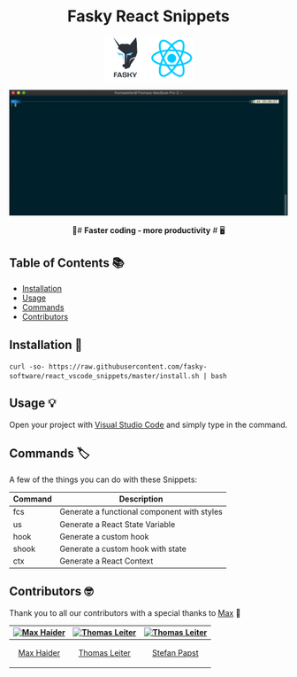 <h1 align="center"> Fasky React Snippets </h1>

<p align="center">
    <img alt="GitPoint" title="GitPoint" src="https://raw.githubusercontent.com/fasky-software/react_vscode_snippets/master/assets/fasky.png" width="80">
        <img alt="GitPoint" title="GitPoint" src="https://raw.githubusercontent.com/fasky-software/react_vscode_snippets/master/assets/react.png" width="80">
</p>

<p align="center">
    <img alt="showcase" src="https://raw.githubusercontent.com/fasky-software/react_vscode_snippets/master/assets/recording.gif" width="700">
</p>

<div align="center">
  🚀# <strong>Faster coding - more productivity</strong> # 🖥
</div>
<div align="center">
</div>

<!-- START doctoc generated TOC please keep comment here to allow auto update -->
<!-- DON'T EDIT THIS SECTION, INSTEAD RE-RUN doctoc TO UPDATE -->

## Table of Contents 📚

- [Installation](#introduction)
- [Usage](#usage)
- [Commands](#commands)
- [Contributors](#Contributors-)

## Installation 🔧

`curl -so- https://raw.githubusercontent.com/fasky-software/react_vscode_snippets/master/install.sh | bash`

## Usage 💡

Open your project with <a href="https://code.visualstudio.com/">Visual Studio Code</a> and simply type in the command.

## Commands 🏷

A few of the things you can do with these Snippets:

| Command | Description                                 |
| ------- | ------------------------------------------- |
| fcs     | Generate a functional component with styles |
| us      | Generate a React State Variable             |
| hook    | Generate a custom hook                      |
| shook   | Generate a custom hook with state           |
| ctx     | Generate a React Context                    |

## Contributors 🤓

Thank you to all our contributors with a special thanks to <a href="https://github.com/MaxHaider">Max</a> 🙏

| [<img alt="Max Haider" src="https://avatars0.githubusercontent.com/u/22192150?s=400&v=4" width="117">](https://github.com/MaxHaider) | [<img alt="Thomas Leiter" src="https://avatars3.githubusercontent.com/u/20393156?s=400&u=ae0a43de5d81d58a698abffe4e2ede024f2b6700&v=4" width="117">](https://github.com/tomLadder) | [<img alt="Thomas Leiter" src="https://avatars2.githubusercontent.com/u/11005451?s=460&v=4" width="117">](https://github.com/sutefan1) |
| ------------------------------------------------------------------------------------------------------------------------------------ | ---------------------------------------------------------------------------------------------------------------------------------------------------------------------------------- | -------------------------------------------------------------------------------------------------------------------------------------- |
| <p align="center">[Max Haider](https://github.com/MaxHaider) </p>                                                                    | <p align="center">[Thomas Leiter](https://github.com/tomLadder) </p>                                                                                                               | <p align="center">[Stefan Papst](https://github.com/sutefan1) </p>                                                                     |
